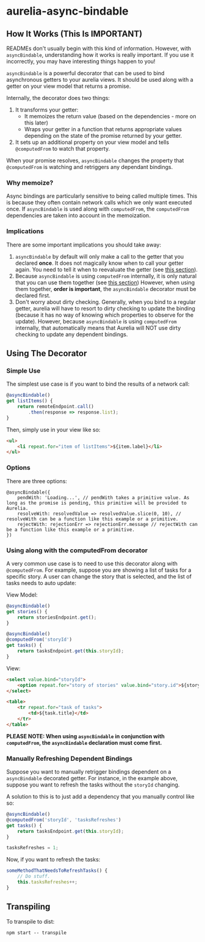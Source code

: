 # aurelia-async-bindable

## How It Works (This Is IMPORTANT)
READMEs don't usually begin with this kind of information. However, with `asyncBindable`, understanding how it works is really important.
If you use it incorrectly, you may have interesting things happen to you!

`asyncBindable` is a powerful decorator that can be used to bind asynchronous getters to your aurelia views.
It should be used along with a getter on your view model that returns a promise.

Internally, the decorator does two things:
1. It transforms your getter:
    * It memoizes the return value (based on the dependencies - more on this later)
    * Wraps your getter in a function that returns appropriate values depending on the state of the promise returned by your getter.
2. It sets up an additional property on your view model and tells `@computedFrom` to watch that property.

When your promise resolves, `asyncBindable` changes the property that `@computedFrom` is watching and retriggers any dependant bindings.

### Why memoize?
Async bindings are particularly sensitive to being called multiple times. This is because they often contain network calls which we only want executed once.
If `asyncBindable` is used along with `computedFrom`, the `computedFrom` dependencies are taken into account in the memoization.

### Implications
There are some important implications you should take away:
1. `asyncBindable` by default will only make a call to the getter that you declared **once**. It does not magically know when to call your getter again.
   You need to tell it when to reevaluate the getter (see [this section](https://github.com/israu2/aurelia-async-bindable/README.md#manually-refreshing-dependent-bindings)). 
2. Because `asyncBindable` is using `computedFrom` internally, it is only natural that you can use them together (see [this section](https://github.com/israu2/aurelia-async-bindable/README.md#using-along-with-the-computedFrom-decorator))
   However, when using them together, **order is important**, the `asyncBindable` decorator must be declared first.
3. Don't worry about dirty checking. Generally, when you bind to a regular getter, aurelia will have to resort to dirty checking to update the binding (because it has no way of knowing which properties to observe for the update).
   However, because `asyncBindable` is using `computedFrom` internally, that automatically means that Aurelia will NOT use dirty checking to update any dependent bindings.
   
## Using The Decorator

### Simple Use
The simplest use case is if you want to bind the results of a network call:
```js
@asyncBindable()
get listItems() {
    return remoteEndpoint.call()
        .then(response => response.list);
}
```

Then, simply use in your view like so:
```html
<ul>
    <li repeat.for="item of listItems">${item.label}</li>
</ul>
```

### Options
There are three options:
```
@asyncBindable({
    pendWith: 'Loading...', // pendWith takes a primitive value. As long as the promise is pending, this primitive will be provided to Aurelia.
    resolveWith: resolvedValue => resolvedValue.slice(0, 10), // resolveWith can be a function like this example or a primitive.
    rejectWith: rejectionErr => rejectionErr.message // rejectWith can be a function like this example or a primitive.
})
```

### Using along with the computedFrom decorator
A very common use case is to need to use this decorator along with `@computedFrom`.
For example, suppose you are showing a list of tasks for a specific story. A user can change the story that is selected, and the list of tasks needs to auto update:

View Model:
```js
@asyncBindable()
get stories() {
    return storiesEndpoint.get();
}

@asyncBindable()
@computedFrom('storyId')
get tasks() {
    return tasksEndpoint.get(this.storyId);
}
```


View:
```html
<select value.bind="storyId">
    <option repeat.for="story of stories" value.bind="story.id">${story.title}</option>
</select>

<table>
    <tr repeat.for="task of tasks">
        <td>${task.title}</td>
    </tr>
</table>
```

**PLEASE NOTE: When using `asyncBindable` in conjunction with `computedFrom`, the `asyncBindable` declaration must come first.**

### Manually Refreshing Dependent Bindings
Suppose you want to manually retrigger bindings dependent on a `asyncBindable` decorated getter.
For instance, in the example above, suppose you want to refresh the tasks without the `storyId` changing.

A solution to this is to just add a dependency that you manually control like so:
```js
@asyncBindable()
@computedFrom('storyId', 'tasksRefreshes')
get tasks() {
    return tasksEndpoint.get(this.storyId);
}

tasksRefreshes = 1;
```

Now, if you want to refresh the tasks:
```js
someMethodThatNeedsToRefreshTasks() {
    // Do stuff.
    this.tasksRefreshes++;
}
```

## Transpiling

To transpile to dist:

```shell
npm start -- transpile
```


